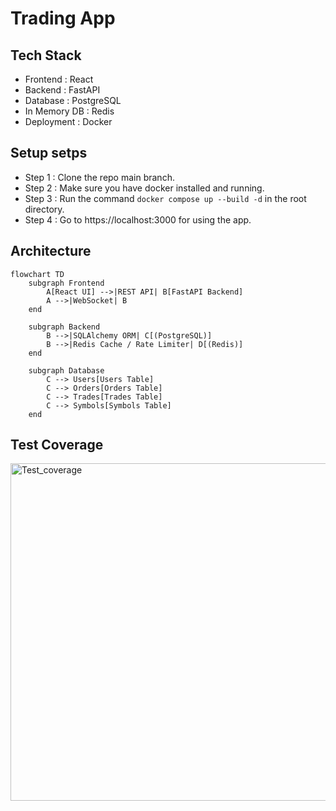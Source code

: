 # Trading App 

## Tech Stack
- Frontend : React
- Backend : FastAPI
- Database : PostgreSQL
- In Memory DB : Redis
- Deployment : Docker


## Setup setps
- Step 1 : Clone the repo main branch.
- Step 2 : Make sure you have docker installed and running.
- Step 3 : Run the command `docker compose up --build -d` in the root directory.
- Step 4 : Go to https://localhost:3000 for using the app.




## Architecture

```mermaid
flowchart TD
    subgraph Frontend
        A[React UI] -->|REST API| B[FastAPI Backend]
        A -->|WebSocket| B
    end

    subgraph Backend
        B -->|SQLAlchemy ORM| C[(PostgreSQL)]
        B -->|Redis Cache / Rate Limiter| D[(Redis)]
    end

    subgraph Database
        C --> Users[Users Table]
        C --> Orders[Orders Table]
        C --> Trades[Trades Table]
        C --> Symbols[Symbols Table]
    end

```
## Test Coverage 
<img width="960" height="540" alt="Test_coverage" src="https://github.com/user-attachments/assets/2b4eac66-526a-47c1-a86b-d158c6de20dd" />
